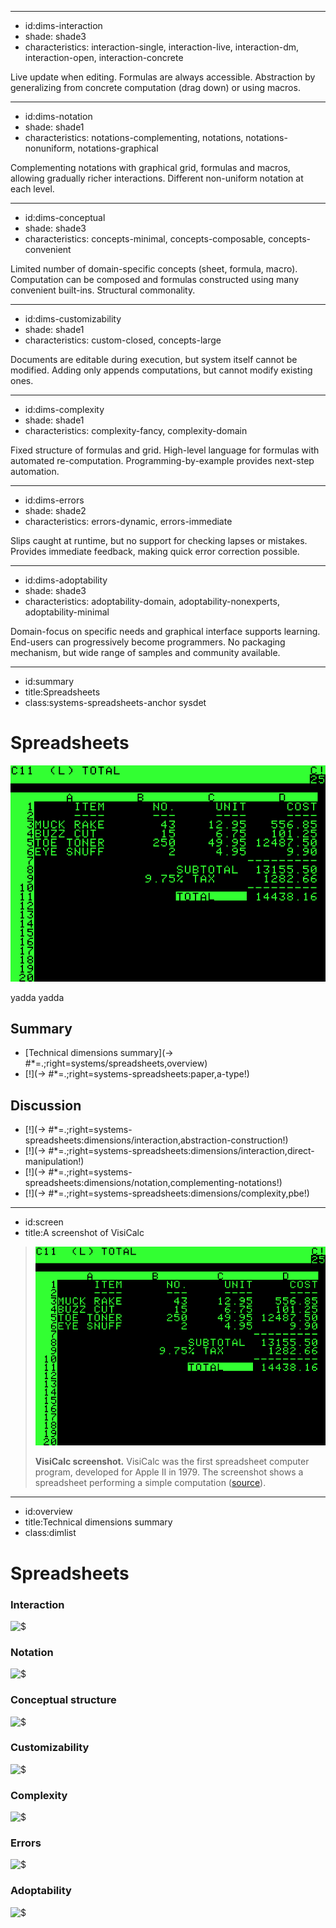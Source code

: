 ----------------------------------------------------------------------------------------------------
- id:dims-interaction
- shade: shade3
- characteristics: interaction-single, interaction-live, interaction-dm, interaction-open, interaction-concrete

Live update when editing. Formulas are always accessible.
Abstraction by generalizing from concrete computation (drag down) or using macros.

----------------------------------------------------------------------------------------------------
- id:dims-notation
- shade: shade1
- characteristics: notations-complementing, notations, notations-nonuniform, notations-graphical

Complementing notations with graphical grid, formulas and macros, allowing gradually richer interactions.
Different non-uniform notation at each level.

----------------------------------------------------------------------------------------------------
- id:dims-conceptual
- shade: shade3
- characteristics: concepts-minimal, concepts-composable, concepts-convenient

Limited number of domain-specific concepts (sheet, formula, macro).
Computation can be composed and formulas constructed using many convenient built-ins. Structural commonality.

----------------------------------------------------------------------------------------------------
- id:dims-customizability
- shade: shade1
- characteristics: custom-closed, concepts-large

Documents are editable during execution, but system itself cannot be modified.
Adding only appends computations, but cannot modify existing ones.

----------------------------------------------------------------------------------------------------
- id:dims-complexity
- shade: shade1
- characteristics: complexity-fancy, complexity-domain

Fixed structure of formulas and grid. High-level language for formulas with automated re-computation.
Programming-by-example provides next-step automation.

----------------------------------------------------------------------------------------------------
- id:dims-errors
- shade: shade2
- characteristics: errors-dynamic, errors-immediate

Slips caught at runtime, but no support for checking lapses or mistakes.
Provides immediate feedback, making quick error correction possible.

----------------------------------------------------------------------------------------------------
- id:dims-adoptability
- shade: shade3
- characteristics: adoptability-domain, adoptability-nonexperts, adoptability-minimal

Domain-focus on specific needs and graphical interface supports learning. End-users can progressively become programmers.
No packaging mechanism, but wide range of samples and community available.

----------------------------------------------------------------------------------------------------
- id:summary
- title:Spreadsheets
- class:systems-spreadsheets-anchor sysdet

# Spreadsheets

[![](img/sys/visicalc.png)](#image=systems/spreadsheets,screen)

yadda yadda

## Summary

- [Technical dimensions summary](-> #*=.;right=systems/spreadsheets,overview)
- [!](-> #*=.;right=systems-spreadsheets:paper,a-type!)

## Discussion

- [!](-> #*=.;right=systems-spreadsheets:dimensions/interaction,abstraction-construction!)
- [!](-> #*=.;right=systems-spreadsheets:dimensions/interaction,direct-manipulation!)
- [!](-> #*=.;right=systems-spreadsheets:dimensions/notation,complementing-notations!)
- [!](-> #*=.;right=systems-spreadsheets:dimensions/complexity,pbe!)

----------------------------------------------------------------------------------------------------
- id:screen
- title:A screenshot of VisiCalc

> ![VisiCalc screenshot](img/sys/visicalc.png)
> 
> **VisiCalc screenshot.** VisiCalc was the first spreadsheet computer program, developed for Apple II in 1979. The screenshot shows a spreadsheet performing a simple computation
> ([source](https://en.wikipedia.org/wiki/VisiCalc)).

----------------------------------------------------------------------------------------------------
- id:overview
- title:Technical dimensions summary
- class:dimlist

# Spreadsheets

### Interaction

![$](systems/spreadsheets,dims-interaction)

### Notation

![$](systems/spreadsheets,dims-notation)

### Conceptual structure

![$](systems/spreadsheets,dims-conceptual)

### Customizability

![$](systems/spreadsheets,dims-customizability)

### Complexity

![$](systems/spreadsheets,dims-complexity)

### Errors

![$](systems/spreadsheets,dims-errors)

### Adoptability

![$](systems/spreadsheets,dims-adoptability)
